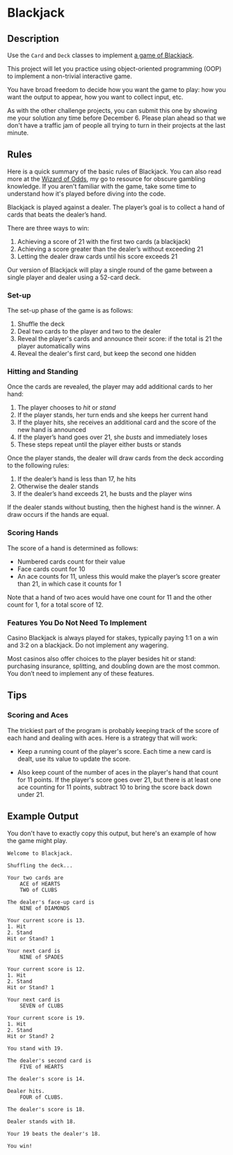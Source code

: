 # Blackjack

## Description

Use the `Card` and `Deck` classes to implement [a game of Blackjack](https://www.youtube.com/watch?v=HkzMA1jrm00).

This project will let you practice using object-oriented programming (OOP) to implement a non-trivial interactive game.

You have broad freedom to decide how you want the game to play: how you want the output to appear, how you want to collect input, etc.

As with the other challenge projects, you can submit this one by showing me your solution any time before December 6. 
Please plan ahead so that we don't have a traffic jam of people all trying to turn in their projects at the last minute.

## Rules

Here is a quick summary of the basic rules of Blackjack. You can also read more at the [Wizard of Odds](https://wizardofodds.com/games/blackjack/basics/#toc-Rules),
my go to resource for obscure gambling knowledge. If you aren't familiar with the game, take some time to understand how it's played 
before diving into the code.

Blackjack is played against a dealer. The player’s goal is to collect a hand of cards that beats the dealer’s hand.

There are three ways to win:

1. Achieving a score of 21 with the first two cards (a blackjack)
2. Achieving a score greater than the dealer’s without exceeding 21 
3. Letting the dealer draw cards until his score exceeds 21

Our version of Blackjack will play a single round of the game between a single player and dealer using a 52-card deck.

### Set-up

The set-up phase of the game is as follows:

1. Shuffle the deck
2. Deal two cards to the player and two to the dealer
3. Reveal the player's cards and announce their score: if the total is 21 the player automatically wins
4. Reveal the dealer's first card, but keep the second one hidden

### Hitting and Standing

Once the cards are revealed, the player may add additional cards to her hand:

1. The player chooses to *hit* or *stand*
2. If the player stands, her turn ends and she keeps her current hand
3. If the player hits, she receives an additional card and the score of the new hand is announced
4. If the player’s hand goes over 21, she *busts* and immediately loses
5. These steps repeat until the player either busts or stands

Once the player stands, the dealer will draw cards from the deck according to the following rules:

1. If the dealer’s hand is less than 17, he hits
2. Otherwise the dealer stands
3. If the dealer’s hand exceeds 21, he busts and the player wins

If the dealer stands without busting, then the highest hand is the winner. A draw occurs if the hands are equal.

### Scoring Hands

The score of a hand is determined as follows:

- Numbered cards count for their value
- Face cards count for 10
- An ace counts for 11, unless this would make the player’s score greater than 21, in which case it counts for 1

Note that a hand of two aces would have one count for 11 and the other count for 1, for a total score of 12.

### Features You Do Not Need To Implement

Casino Blackjack is always played for stakes, typically paying 1:1 on a win and 3:2 on a blackjack. Do not implement any wagering.

Most casinos also offer choices to the player besides hit or stand: purchasing insurance, splitting, and doubling down are the
most common. You don’t need to implement any of these features.

## Tips

### Scoring and Aces
The trickiest part of the program is probably keeping track of the score of each hand and dealing with aces. Here is a strategy
that will work:

- Keep a running count of the player's score. Each time a new card is dealt, use its value to update the score.

- Also keep count of the number of aces in the player's hand that count for 11 points. If the player's score goes over 21, but there is at least one ace counting for 11 points, subtract 10 to bring the score back down under 21.

## Example Output

You don't have to exactly copy this output, but here's an example of how the game might play.

```
Welcome to Blackjack.

Shuffling the deck...

Your two cards are 
    ACE of HEARTS
    TWO of CLUBS

The dealer's face-up card is
    NINE of DIAMONDS
    
Your current score is 13.
1. Hit
2. Stand
Hit or Stand? 1

Your next card is
    NINE of SPADES
    
Your current score is 12.
1. Hit
2. Stand
Hit or Stand? 1

Your next card is
    SEVEN of CLUBS
    
Your current score is 19.
1. Hit
2. Stand
Hit or Stand? 2

You stand with 19.

The dealer's second card is
    FIVE of HEARTS
    
The dealer's score is 14.

Dealer hits.
    FOUR of CLUBS.
    
The dealer's score is 18.

Dealer stands with 18.

Your 19 beats the dealer's 18.

You win!
```
